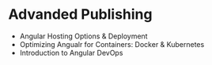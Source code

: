 # Advanded Publishing

- Angular Hosting Options & Deployment
- Optimizing Angualr for Containers: Docker & Kubernetes
- Introduction to Angular DevOps
